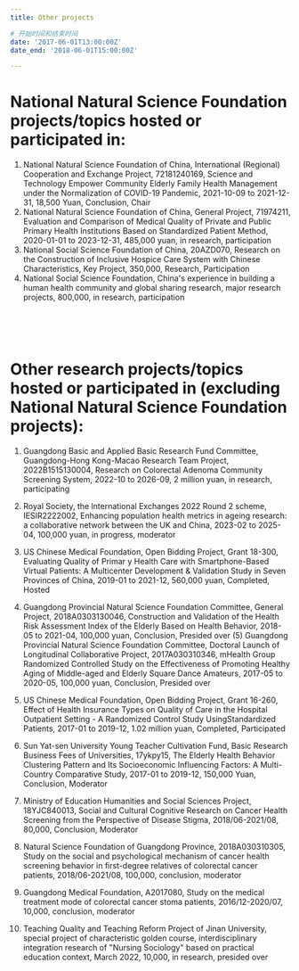 ```yaml
---
title: Other projects

# 开始时间和结束时间
date: '2017-06-01T13:00:00Z'
date_end: '2018-06-01T15:00:00Z'

---
```


<!--more-->


# National Natural Science Foundation projects/topics hosted or participated in:
1. National Natural Science Foundation of China, International (Regional) Cooperation and Exchange Project, 72181240169, Science and Technology Empower Community Elderly Family Health Management under the Normalization of COVID-19 Pandemic, 2021-10-09 to 2021-12-31, 18,500 Yuan, Conclusion, Chair
2. National Natural Science Foundation of China, General Project, 71974211, Evaluation and Comparison of Medical Quality of Private and Public Primary Health Institutions Based on Standardized Patient Method, 2020-01-01 to 2023-12-31, 485,000 yuan, in research, participation
3. National Social Science Foundation of China, 20AZD070, Research on the Construction of Inclusive Hospice Care System with Chinese Characteristics, Key Project, 350,000, Research, Participation
4. National Social Science Foundation, China's experience in building a human health community and global sharing research, major research projects, 800,000, in research, participation
<br>
<br>
<br>

# Other research projects/topics hosted or participated in (excluding National Natural Science Foundation projects):
1. Guangdong Basic and Applied Basic Research Fund Committee, Guangdong-Hong Kong-Macao Research Team Project, 2022B1515130004, Research on Colorectal Adenoma Community Screening System, 2022-10 to 2026-09, 2 million yuan, in research, participating
2. Royal Society, the lnternational Exchanges 2022 Round 2 scheme, IESIR2222002, Enhancing population health metrics in ageing research: a collaborative network between the UK and China, 2023-02 to 2025-04, 100,000 yuan, in progress, moderator
3. US Chinese Medical Foundation, Open Bidding Project, Grant 18-300, Evaluating Quality of Primar y Health Care with Smartphone-Based Virtual Patients: A Multicenter Development & Validation Study in Seven Provinces of China, 2019-01 to 2021-12, 560,000 yuan, Completed, Hosted
4. Guangdong Provincial Natural Science Foundation Committee, General Project, 2018A0303130046, Construction and Validation of the Health Risk Assessment Index of the Elderly Based on Health Behavior, 2018-05 to 2021-04, 100,000 yuan, Conclusion, Presided over (5) Guangdong Provincial Natural Science Foundation Committee, Doctoral Launch of Longitudinal Collaborative Project, 2017A030310346, mHealth Group Randomized Controlled Study on the Effectiveness of Promoting Healthy Aging of Middle-aged and Elderly Square Dance Amateurs, 2017-05 to 2020-05, 100,000 yuan, Conclusion, Presided over
5. US Chinese Medical Foundation, Open Bidding Project, Grant 16-260, Effect of Health Insurance Types on Quality of Care in the Hospital Outpatient Setting - A Randomized Control Study UsingStandardized Patients, 2017-01 to 2019-12, 1.02 million yuan, Completed, Participated
6. Sun Yat-sen University Young Teacher Cultivation Fund, Basic Research Business Fees of Universities, 17ykpy15, The Elderly Health Behavior Clustering Pattern and Its Socioeconomic Influencing Factors: A Multi-Country Comparative Study, 2017-01 to 2019-12, 150,000 Yuan, Conclusion, Moderator
7. Ministry of Education Humanities and Social Sciences Project, 18YJC840013, Social and Cultural Cognitive Research on Cancer Health Screening from the Perspective of Disease Stigma, 2018/06-2021/08, 80,000, Conclusion, Moderator
8. Natural Science Foundation of Guangdong Province, 2018A030310305, Study on the social and psychological mechanism of cancer health screening behavior in first-degree relatives of colorectal cancer patients, 2018/06-2021/08, 100,000, conclusion, moderator
9. Guangdong Medical Foundation, A2017080, Study on the medical treatment mode of colorectal cancer stoma patients, 2016/12-2020/07, 10,000, conclusion, moderator

10. Teaching Quality and Teaching Reform Project of Jinan University, special project of characteristic golden course, interdisciplinary integration research of "Nursing Sociology" based on practical education context, March 2022, 10,000, in research, presided over
